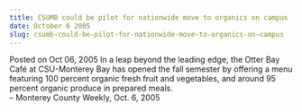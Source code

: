 ```yaml
---
title: CSUMB could be pilot for nationwide move to organics on campus
date: October 6 2005
slug: csumb-could-be-pilot-for-nationwide-move-to-organics-on-campus
---
```


  



<span class="date">Posted on Oct 06, 2005    </span>
In a leap beyond the leading edge, the Otter Bay Caf&#xE9; at
CSU-Monterey Bay has opened the fall semester by offering a menu
featuring 100 percent organic fresh fruit and vegetables, and
around 95 percent organic produce in prepared meals.<br>
&#x2013; Monterey County Weekly, Oct. 6, 2005<br/></br>




 
